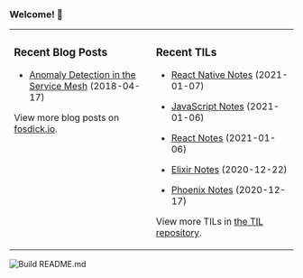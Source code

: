 ### Welcome! 👋
<!--
- 🔭 I’m currently working on ...
- 🌱 I’m currently learning ...
- 👯 I’m looking to collaborate on ...
- 🤔 I’m looking for help with ...
- 💬 Ask me about ...
- 📫 How to reach me: ...
- 😄 Pronouns: ...
- ⚡ Fun fact: ...
-->

<table>
<tr>
<td valign="top" width="50%">

### Recent Blog Posts
<!-- Blog entries start -->
- [Anomaly Detection in the Service Mesh](https://www.fosdick.io/2018/04/17/anomaly-detection-in-the-service-mesh.html) (2018-04-17)
<!-- Blog entries end -->
View more blog posts on [fosdick.io](https://www.fosdick.io/).

</td>

<td valign="top" width="50%">

### Recent TILs
<!-- TILs start -->
- [React Native Notes](https://github.com/fosdickio/til/blob/main/javascript/react-native-notes.md) (2021-01-07)

- [JavaScript Notes](https://github.com/fosdickio/til/blob/main/javascript/javascript-notes.md) (2021-01-06)

- [React Notes](https://github.com/fosdickio/til/blob/main/javascript/react-notes.md) (2021-01-06)

- [Elixir Notes](https://github.com/fosdickio/til/blob/main/elixir/elixir-notes.md) (2020-12-22)

- [Phoenix Notes](https://github.com/fosdickio/til/blob/main/elixir/phoenix-notes.md) (2020-12-17)
<!-- TILs end -->
View more TILs in [the TIL repository](https://github.com/fosdickio/til).

</td>
</tr>
</table>

![Build README.md](https://github.com/fosdickio/fosdickio/workflows/Build%20README.md/badge.svg)
